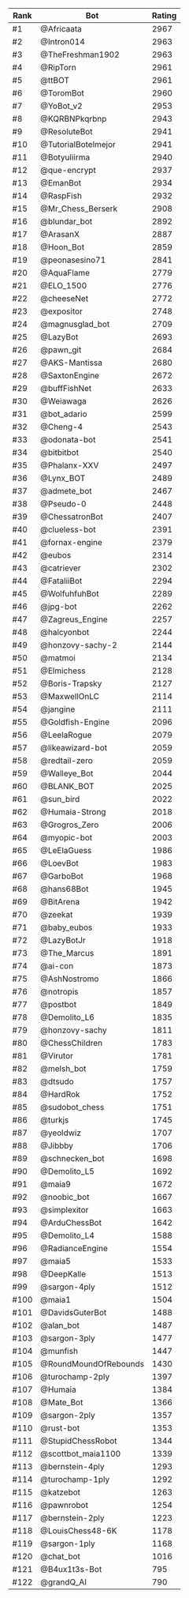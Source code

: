 Rank|Bot|Rating
---|---|---
#1|@Africaata|2967
#2|@Intron014|2963
#3|@TheFreshman1902|2963
#4|@RipTorn|2961
#5|@ttBOT|2961
#6|@ToromBot|2960
#7|@YoBot_v2|2953
#8|@KQRBNPkqrbnp|2943
#9|@ResoluteBot|2941
#10|@TutorialBotelmejor|2941
#11|@Botyuliirma|2940
#12|@que-encrypt|2937
#13|@EmanBot|2934
#14|@RaspFish|2932
#15|@Mr_Chess_Berserk|2908
#16|@blundar_bot|2892
#17|@ArasanX|2887
#18|@Hoon_Bot|2859
#19|@peonasesino71|2841
#20|@AquaFlame|2779
#21|@ELO_1500|2776
#22|@cheeseNet|2772
#23|@expositor|2748
#24|@magnusglad_bot|2709
#25|@LazyBot|2693
#26|@pawn_git|2684
#27|@AKS-Mantissa|2680
#28|@SaxtonEngine|2672
#29|@buffFishNet|2633
#30|@Weiawaga|2626
#31|@bot_adario|2599
#32|@Cheng-4|2543
#33|@odonata-bot|2541
#34|@bitbitbot|2540
#35|@Phalanx-XXV|2497
#36|@Lynx_BOT|2489
#37|@admete_bot|2467
#38|@Pseudo-0|2448
#39|@ChessatronBot|2407
#40|@clueless-bot|2391
#41|@fornax-engine|2379
#42|@eubos|2314
#43|@catriever|2302
#44|@FataliiBot|2294
#45|@WolfuhfuhBot|2289
#46|@jpg-bot|2262
#47|@Zagreus_Engine|2257
#48|@halcyonbot|2244
#49|@honzovy-sachy-2|2144
#50|@matmoi|2134
#51|@Elmichess|2128
#52|@Boris-Trapsky|2127
#53|@MaxwellOnLC|2114
#54|@jangine|2111
#55|@Goldfish-Engine|2096
#56|@LeelaRogue|2079
#57|@likeawizard-bot|2059
#58|@redtail-zero|2059
#59|@Walleye_Bot|2044
#60|@BLANK_BOT|2025
#61|@sun_bird|2022
#62|@Humaia-Strong|2018
#63|@Grogros_Zero|2006
#64|@myopic-bot|2003
#65|@LeElaGuess|1986
#66|@LoevBot|1983
#67|@GarboBot|1968
#68|@hans68Bot|1945
#69|@BitArena|1942
#70|@zeekat|1939
#71|@baby_eubos|1933
#72|@LazyBotJr|1918
#73|@The_Marcus|1891
#74|@ai-con|1873
#75|@AshNostromo|1866
#76|@notropis|1857
#77|@postbot|1849
#78|@Demolito_L6|1835
#79|@honzovy-sachy|1811
#80|@ChessChildren|1783
#81|@Virutor|1781
#82|@melsh_bot|1759
#83|@dtsudo|1757
#84|@HardRok|1752
#85|@sudobot_chess|1751
#86|@turkjs|1745
#87|@yeoldwiz|1707
#88|@Jibbby|1706
#89|@schnecken_bot|1698
#90|@Demolito_L5|1692
#91|@maia9|1672
#92|@noobic_bot|1667
#93|@simplexitor|1663
#94|@ArduChessBot|1642
#95|@Demolito_L4|1588
#96|@RadianceEngine|1554
#97|@maia5|1533
#98|@DeepKalle|1513
#99|@sargon-4ply|1512
#100|@maia1|1504
#101|@DavidsGuterBot|1488
#102|@alan_bot|1487
#103|@sargon-3ply|1477
#104|@munfish|1447
#105|@RoundMoundOfRebounds|1430
#106|@turochamp-2ply|1397
#107|@Humaia|1384
#108|@Mate_Bot|1366
#109|@sargon-2ply|1357
#110|@rust-bot|1353
#111|@StupidChessRobot|1344
#112|@scottbot_maia1100|1339
#113|@bernstein-4ply|1293
#114|@turochamp-1ply|1292
#115|@katzebot|1263
#116|@pawnrobot|1254
#117|@bernstein-2ply|1223
#118|@LouisChess48-6K|1178
#119|@sargon-1ply|1168
#120|@chat_bot|1016
#121|@B4ux1t3s-Bot|795
#122|@grandQ_AI|790
